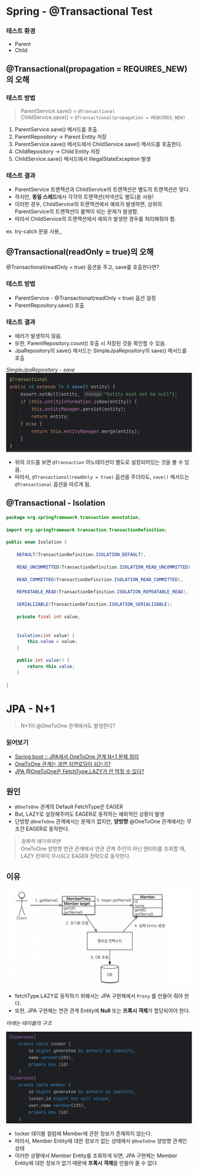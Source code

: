 # Spring - @Transactional Test

### 테스트 환경

- Parent
- Child

## @Transactional(propagation = REQUIRES_NEW)의 오해

### 테스트 방법

> ParentService.save() = `@Transactional`  
> ChildService.save() = `@Transactional(propagation = REQUIRES_NEW)`

1. ParentService.save() 메서드를 호출
2. ParentRepository -> Parent Entity 저장
3. ParentService.save() 메서드에서 ChildService.save() 메서드를 호출한다.
4. ChildRepository -> Child Entity 저장
5. ChildService.save() 메서드에서 IllegalStateException 발생

### 테스트 결과

- ParentService 트랜잭션과 ChildService의 트랜잭션은 별도의 트랜잭션은 맞다.
- 하지만, **동일 스레드**에서 각각의 트랜잭션(커넥션도 별도)을 사용!
- 이러한 경우, ChildService의 트랜잭션에서 예외가 발생하면, 상위의 ParentService의 트랜잭션이 롤백이 되는 문제가 발생함.
- 따라서 ChildService의 트랜잭션에서 예외가 발생한 경우를 처리해줘야 함.

ex. try-catch 문을 사용,,

## @Transactional(readOnly = true)의 오해

@Transactional(readOnly = true) 옵션을 주고, save를 호출한다면?

### 테스트 방법

- ParentService - @Transactional(readOnly = true) 옵션 설정
- ParentRepository.save() 호출

### 테스트 결과

- 에러가 발생하지 않음.
- 또한, ParentRepository.count() 호출 시 저장된 것을 확인할 수 있음.
- JpaRepository의 save() 메서드는 SimpleJpaRepository의 save() 메서드를 호출

_SimpleJpaRepository - save_
![readOnly.png](img/readOnly.png)

- 위의 코드를 보면 `@Transaction` 어노테이션이 별도로 설정되어있는 것을 볼 수 있음.
- 따라서, `@Transactional(readOnly = true)` 옵션을 주더라도, `save()` 메서드는 `@Transactional` 옵션을 따르게 됨.

## @Transactional - Isolation

```java
package org.springframework.transaction.annotation;

import org.springframework.transaction.TransactionDefinition;

public enum Isolation {

    DEFAULT(TransactionDefinition.ISOLATION_DEFAULT),

    READ_UNCOMMITTED(TransactionDefinition.ISOLATION_READ_UNCOMMITTED),

    READ_COMMITTED(TransactionDefinition.ISOLATION_READ_COMMITTED),

    REPEATABLE_READ(TransactionDefinition.ISOLATION_REPEATABLE_READ),

    SERIALIZABLE(TransactionDefinition.ISOLATION_SERIALIZABLE);

    private final int value;


    Isolation(int value) {
        this.value = value;
    }

    public int value() {
        return this.value;
    }

}

```

# JPA - N+1

> N+1이 @OneToOne 관계에서도 발생한다?

### 읽어보기

- [Spring boot :: JPA에서 OneToOne 관계 N+1 문제 정리](https://wave1994.tistory.com/156)
- [OneToOne 관계는 과연 지연로딩이 되는가?](https://velog.io/@yhlee9753/OneToOne-%EA%B4%80%EA%B3%84%EB%8A%94-%EA%B3%BC%EC%97%B0-%EC%A7%80%EC%97%B0%EB%A1%9C%EB%94%A9%EC%9D%B4-%EB%90%98%EB%8A%94%EA%B0%80)
- [JPA @OneToOne은 FetchType.LAZY가 안 먹힐 수 있다?](https://jeong-pro.tistory.com/249)

## 원인

- `@OneToOne` 관계의 Default FetchType은 EAGER
- But, LAZY로 설정해주어도 EAGER로 동작하는 예외적인 상황이 발생
- 단방향 `@OneToOne` 관계에서는 문제가 없지만, **양방향** @OneToOne 관계에서는 무조건 EAGER로 동작한다.

> _정확히 얘기하자면_  
> OneToOne 양방향 연관 관계에서 연관 관계 주인이 아닌 엔티티를 조회할 때, LAZY 전략이 무시되고 EAGER 전략으로 동작한다.

## 이유

![JPA_Proxy.png](img/JPA_Proxy.png)

- fetchType.LAZY로 동작하기 위해서는 JPA 구현체에서 `Proxy` 를 만들어 줘야 한다.
- 또한, JPA 구현체는 연관 관계 Entity에 **Null** 또는 **프록시 객체**가 할당되어야 한다.

_아래는 테이블의 구조_

![locker_member.png](img/locker_member.png)

- locker 테이블 컬럼에 Member에 관한 정보가 존재하지 않는다.
- 따라서, Member Entity에 대한 정보가 없는 상태에서 `@OneToOne` 양방향 관계인 상태
- 이러한 상황에서 Member Entity를 조회하게 되면, JPA 구현체는 Member Entity에 대한 정보가 없기 때문에 **프록시 객체**를 만들어 줄 수 없다.

